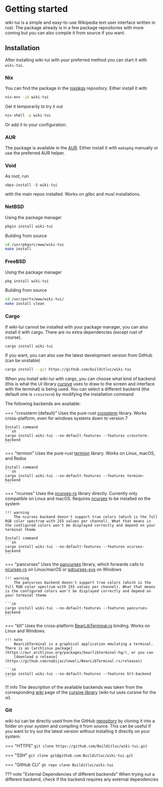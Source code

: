 # Getting started

wiki-tui is a simple and easy-to-use Wikipedia text user interface written in rust. The package already is in a few package repositories with more coming but you can also compile it from source if you want.

## Installation

After installing wiki-tui with your preferred method you can start it with `wiki-tui`.

### Nix

You can find the package in the [nixpkgs](https://search.nixos.org/packages?channel=unstable&show=wiki-tui&from=0&size=50&sort=relevance&type=packages&query=wiki-tui) repository. Either install it with

```sh
nix-env -iA wiki-tui
```

Get it temporarily to try it out

```sh
nix-shell -p wiki-tui
```

Or add it to your configuration.

### AUR

The package is available in the [AUR](https://aur.archlinux.org/packages/wiki-tui). Either install it with `makepkg` manually or use the preferred AUR helper.

### Void

As root, run

```
xbps-install -S wiki-tui
```

with the main repos installed. Works on glibc and musl installations.

### NetBSD

Using the package manager

```sh
pkgin install wiki-tui
```

Building from source

```sh
cd /usr/pkgsrc/www/wiki-tui
make install
```

### FreeBSD

Using the package manager

```sh
pkg install wiki-tui
```

Building from source

```sh
cd /usr/ports/www/wiki-tui/
make install clean
```

### Cargo

If wiki-tui cannot be installed with your package manager, you can also install it with cargo. There are no extra dependencies (except rust of course).

```sh
cargo install wiki-tui
```

If you want, you can also use the latest development version from GitHub (can be unstable)

```sh
cargo install --git https://github.com/builditluc/wiki-tui
```

When you install wiki-tui with cargo, you can choose what kind of backend (this is what the UI library [cursive](https://github.com/gyscos/cursive) uses to draw to the screen and interface with the terminal) is being used. You can select a different backend (the default one is `crossterm`) by modifying 
the installation command 

The following backends are available:

=== "crossterm (default)"
    Uses the pure-rust [crossterm](https://github.com/TimonPost/crossterm) library. Works cross-platform, even for windows systems down to version 7

    Install command
    ```sh
    cargo install wiki-tui --no-default-features --features crossterm-backend
    ```

=== "termion"
    Uses the pure-rust [termion](https://github.com/ticki/termion) library. Works on Linux, macOS, and Redox

    Install command
    ```sh
    cargo install wiki-tui --no-default-features --features termion-backend
    ```

=== "ncurses"
    Uses the [ncurses-rs](https://github.com/jeaye/ncurses-rs) library directly. Currently only compatible on Linux and macOS. Requires [ncurses](https://github.com/gyscos/Cursive/wiki/Install-ncurses) to be installed on the system

    !!! warning
        The ncurses backend doesn't support true colors (which is the full RGB color spectrum with 255 values per channel). What that means is the configured colors won't be displayed correctly and depend on your terminal theme

    Install command
    ```sh
    cargo install wiki-tui --no-default-features --features ncurses-backend
    ```

=== "pancurses"
    Uses the [pancurses](https://github.com/ihalila/pancurses) library, which forwards calls to [ncurses-rs](https://github.com/jeaye/ncurses-rs) on Linux/macOS or [pdcurses-sys](https://github.com/ihalila/pdcurses-sys) on Windows

    !!! warning
        The pancurses backend doesn't support true colors (which is the full RGB color spectrum with 255 values per channel). What that means is the configured colors won't be displayed correctly and depend on your terminal theme

    ```sh
    cargo install wiki-tui --no-default-features --features pancurses-backend
    ```

=== "blt"
    Uses the cross-platform [BearLibTerminal.rs](https://github.com/nabijaczleweli/BearLibTerminal.rs) binding. Works on Linux and Windows.

    !!! note
        BearLibTerminal is a graphical application emulating a terminal. There is an [archlinux package](https://aur.archlinux.org/packages/bearlibterminal-hg/), or you can 
        [download a release](https://github.com/nabijaczleweli/BearLibTerminal.rs/releases)

    ```sh
    cargo install wiki-tui --no-default-features --features blt-backend
    ```

!!! info
    The description of the available backends was taken from the corresponding [wiki](https://github.com/gyscos/cursive/wiki/Backends) page of the 
    [cursive library](https://github.com/gyscos/cursive) (wiki-tui uses cursive for the ui).

###  Git

wiki-tui can be directly used from the GitHub [repository](https://github.com/builditluc/wiki-tui) by cloning it into a folder on your system and compiling it from source. This can be useful if you want to try out the latest version
without installing it directly on your system.

=== "HTTPS"
    ```
    git clone https://github.com/Builditluc/wiki-tui.git
    ```

=== "SSH"
    ```
    git clone git@github.com:Builditluc/wiki-tui.git
    ```

=== "GitHub CLI"
    ```
    gh repo clone Builditluc/wiki-tui
    ```

??? note "External Dependencies of different backends"
    When trying out a different backend, check if the backend requires any external dependencies
